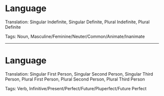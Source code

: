 Language
========

Translation: Singular Indefinite, Singular Definite,
             Plural Indefinite, Plural Definite

Tags: Noun, Masculine/Feminine/Neuter/Common/Animate/Inanimate

---

Language
========

Translation: Singular First Person, Singular Second Person, Singular Third Person,
             Plural First Person, Plural Second Person, Plural Third Person

Tags: Verb, Infinitive/Present/Perfect/Future/Pluperfect/Future Perfect
